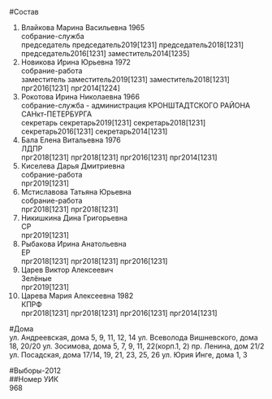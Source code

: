 #Состав  
1. Влайкова Марина Васильевна 1965  
    собрание-служба  
    председатель председатель2019[1231] председатель2018[1231] председатель2016[1231] заместитель2014[1235]  
2. Новикова Ирина Юрьевна 1972  
    собрание-работа  
    заместитель заместитель2019[1231] заместитель2018[1231] прг2016[1231] прг2014[1224]  
3. Рокотова Ирина Николаевна 1966  
    собрание-служба - администрация КРОНШТАДТСКОГО РАЙОНА САНкт-ПЕТЕРБУРГА  
    секретарь секретарь2019[1231] секретарь2018[1231] секретарь2016[1231] секретарь2014[1231]  
4. Бала Елена Витальевна 1976  
    ЛДПР  
    прг2018[1231] прг2018[1231] прг2016[1231] прг2014[1231]  
5. Киселева Дарья Дмитриевна  
    собрание-работа  
    прг2019[1231]  
6. Мстиславова Татьяна Юрьевна  
    собрание-работа  
    прг2018[1231] прг2018[1231]  
7. Никишкина Дина Григорьевна  
    СР  
    прг2019[1231]  
8. Рыбакова Ирина Анатольевна  
    ЕР  
    прг2018[1231] прг2018[1231] прг2016[1231]  
9. Царев Виктор Алексеевич  
    Зелёные  
    прг2019[1231]  
10. Царева Мария Алексеевна 1982  
    КПРФ  
    прг2018[1231] прг2018[1231] прг2016[1231] прг2014[1231]  

#Дома  
ул. Андреевская, дома 5, 9, 11, 12, 14 ул. Всеволода Вишневского, дома 18, 20/20 ул. Зосимова, дома 5, 7, 9, 11, 22(корп.1, 2) пр. Ленина, дом 21/2 ул. Посадская, дома 17/14, 19, 21, 23, 25, 26 ул. Юрия Инге, дома 1, 3  
  
#Выборы-2012  
##Номер УИК  
968  
